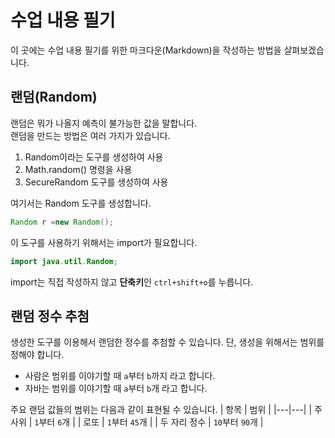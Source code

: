 # 수업 내용 필기

이 곳에는 수업 내용 필기를 위한 마크다운(Markdown)을 작성하는
방법을 살펴보겠습니다.

## 랜덤(Random)
랜덤은 뭐가 나올지 예측이 불가능한 값을 말합니다.  
랜덤을 만드는 방법은 여러 가지가 있습니다.  
1. Random이라는 도구를 생성하여 사용
2. Math.random() 명령을 사용
3. SecureRandom 도구를 생성하여 사용

여기서는 Random 도구를 생성합니다.
```java
Random r =new Random();
```
이 도구를 사용하기 위해서는 import가 필요합니다.
```java
import java.util.Random;
```
import는 직접 작성하지 않고 **단축키**인 `ctrl+shift+o`를 누릅니다.

## 랜덤 정수 추첨

생성한 도구를 이용해서 랜덤한 정수를 추첨할 수 있습니다.
단, 생성을 위해서는 범위를 정해야 합니다.

- 사람은 범위를 이야기할 때 `a`부터 `b`까지 라고 합니다.
- 자바는 범위를 이야기할 때 `a`부터 `b`개 라고 합니다.

주요 랜덤 값들의 범위는 다음과 같이 표현될 수 있습니다.
| 항목 | 범위 | 
|---|---|
| 주사위 | `1`부터 `6`개 |
| 로또 | `1`부터 `45`개 |
| 두 자리 정수 | `10`부터 `90`개 |
